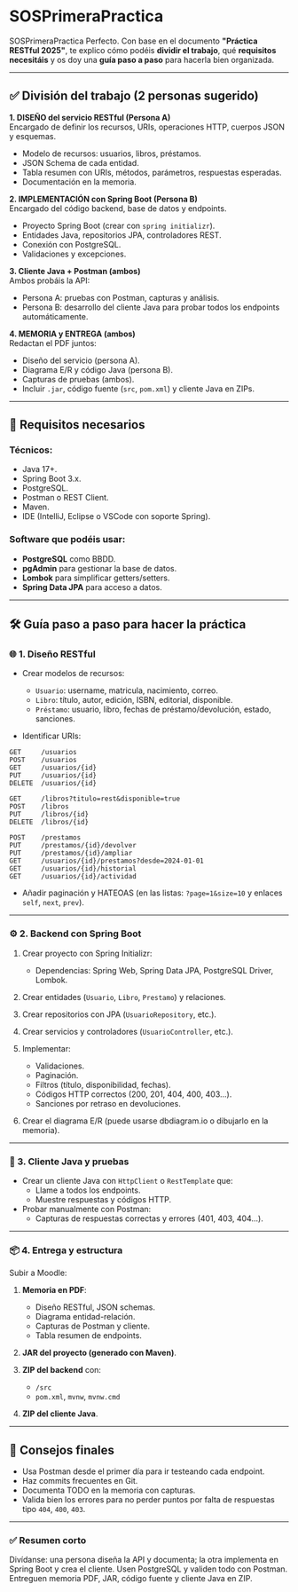 # SOSPrimeraPractica
SOSPrimeraPractica
Perfecto. Con base en el documento **"Práctica RESTful 2025"**, te explico cómo podéis **dividir el trabajo**, qué **requisitos necesitáis** y os doy una **guía paso a paso** para hacerla bien organizada.

---

## ✅ División del trabajo (2 personas sugerido)

**1. DISEÑO del servicio RESTful (Persona A)**  
Encargado de definir los recursos, URIs, operaciones HTTP, cuerpos JSON y esquemas.
- Modelo de recursos: usuarios, libros, préstamos.
- JSON Schema de cada entidad.
- Tabla resumen con URIs, métodos, parámetros, respuestas esperadas.
- Documentación en la memoria.

**2. IMPLEMENTACIÓN con Spring Boot (Persona B)**  
Encargado del código backend, base de datos y endpoints.
- Proyecto Spring Boot (crear con `spring initializr`).
- Entidades Java, repositorios JPA, controladores REST.
- Conexión con PostgreSQL.
- Validaciones y excepciones.

**3. Cliente Java + Postman (ambos)**  
Ambos probáis la API:
- Persona A: pruebas con Postman, capturas y análisis.
- Persona B: desarrollo del cliente Java para probar todos los endpoints automáticamente.

**4. MEMORIA y ENTREGA (ambos)**  
Redactan el PDF juntos:
- Diseño del servicio (persona A).
- Diagrama E/R y código Java (persona B).
- Capturas de pruebas (ambos).
- Incluir `.jar`, código fuente (`src`, `pom.xml`) y cliente Java en ZIPs.

---

## 🧩 Requisitos necesarios

### Técnicos:
- Java 17+.
- Spring Boot 3.x.
- PostgreSQL.
- Postman o REST Client.
- Maven.
- IDE (IntelliJ, Eclipse o VSCode con soporte Spring).

### Software que podéis usar:
- **PostgreSQL** como BBDD.
- **pgAdmin** para gestionar la base de datos.
- **Lombok** para simplificar getters/setters.
- **Spring Data JPA** para acceso a datos.

---

## 🛠️ Guía paso a paso para hacer la práctica

### 🌐 1. Diseño RESTful
- Crear modelos de recursos:
  - `Usuario`: username, matricula, nacimiento, correo.
  - `Libro`: título, autor, edición, ISBN, editorial, disponible.
  - `Préstamo`: usuario, libro, fechas de préstamo/devolución, estado, sanciones.

- Identificar URIs:
```plaintext
GET     /usuarios
POST    /usuarios
GET     /usuarios/{id}
PUT     /usuarios/{id}
DELETE  /usuarios/{id}

GET     /libros?titulo=rest&disponible=true
POST    /libros
PUT     /libros/{id}
DELETE  /libros/{id}

POST    /prestamos
PUT     /prestamos/{id}/devolver
PUT     /prestamos/{id}/ampliar
GET     /usuarios/{id}/prestamos?desde=2024-01-01
GET     /usuarios/{id}/historial
GET     /usuarios/{id}/actividad
```

- Añadir paginación y HATEOAS (en las listas: `?page=1&size=10` y enlaces `self`, `next`, `prev`).

---

### ⚙️ 2. Backend con Spring Boot
1. Crear proyecto con Spring Initializr:
   - Dependencias: Spring Web, Spring Data JPA, PostgreSQL Driver, Lombok.

2. Crear entidades (`Usuario`, `Libro`, `Prestamo`) y relaciones.

3. Crear repositorios con JPA (`UsuarioRepository`, etc.).

4. Crear servicios y controladores (`UsuarioController`, etc.).

5. Implementar:
   - Validaciones.
   - Paginación.
   - Filtros (título, disponibilidad, fechas).
   - Códigos HTTP correctos (200, 201, 404, 400, 403...).
   - Sanciones por retraso en devoluciones.

6. Crear el diagrama E/R (puede usarse dbdiagram.io o dibujarlo en la memoria).

---

### 🧪 3. Cliente Java y pruebas
- Crear un cliente Java con `HttpClient` o `RestTemplate` que:
  - Llame a todos los endpoints.
  - Muestre respuestas y códigos HTTP.
- Probar manualmente con Postman:
  - Capturas de respuestas correctas y errores (401, 403, 404...).

---

### 📦 4. Entrega y estructura
Subir a Moodle:
1. **Memoria en PDF**:
   - Diseño RESTful, JSON schemas.
   - Diagrama entidad-relación.
   - Capturas de Postman y cliente.
   - Tabla resumen de endpoints.

2. **JAR del proyecto (generado con Maven)**.

3. **ZIP del backend** con:
   - `/src`
   - `pom.xml`, `mvnw`, `mvnw.cmd`

4. **ZIP del cliente Java**.

---

## 🧠 Consejos finales
- Usa Postman desde el primer día para ir testeando cada endpoint.
- Haz commits frecuentes en Git.
- Documenta TODO en la memoria con capturas.
- Valida bien los errores para no perder puntos por falta de respuestas tipo `404`, `400`, `403`.

---

### ✅ **Resumen corto**
Divídanse: una persona diseña la API y documenta; la otra implementa en Spring Boot y crea el cliente. Usen PostgreSQL y validen todo con Postman. Entreguen memoria PDF, JAR, código fuente y cliente Java en ZIP.
